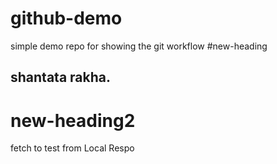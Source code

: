 # github-demo
simple demo repo for showing the git workflow
#new-heading
## shantata rakha.
# new-heading2

fetch to test from Local Respo